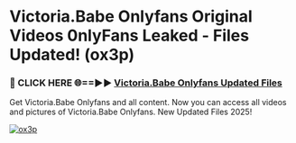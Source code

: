 # Victoria.Babe Onlyfans Original Videos 0nlyFans Leaked - Files Updated! (ox3p)

<h3>🔴 CLICK HERE 🌐==►► <a href="https://tinyurl.com/ehrbuxhb" rel="nofollow">Victoria.Babe Onlyfans Updated Files</a></h3>

Get Victoria.Babe Onlyfans and all content. Now you can access all videos and pictures of Victoria.Babe Onlyfans. New Updated Files 2025!

[![ox3p](https://i.imgur.com/lVYEuWS.gif)](https://tinyurl.com/ehrbuxhb)
